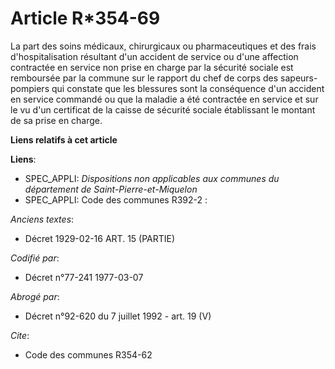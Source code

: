# Article R*354-69

La part des soins médicaux, chirurgicaux ou pharmaceutiques et des frais d'hospitalisation résultant d'un accident de service
ou d'une affection contractée en service non prise en charge par la sécurité sociale est remboursée par la commune sur le
rapport du chef de corps des sapeurs-pompiers qui constate que les blessures sont la conséquence d'un accident en service
commandé ou que la maladie a été contractée en service et sur le vu d'un certificat de la caisse de sécurité sociale
établissant le montant de sa prise en charge.

**Liens relatifs à cet article**

**Liens**:

  - SPEC_APPLI: *Dispositions non applicables aux communes du département de Saint-Pierre-et-Miquelon*
  - SPEC_APPLI: Code des communes R392-2 :

_Anciens textes_:

  - Décret  1929-02-16 ART. 15 (PARTIE)

_Codifié par_:

  - Décret n°77-241 1977-03-07

_Abrogé par_:

  - Décret n°92-620 du 7 juillet 1992 - art. 19 (V)

_Cite_:

  - Code des communes R354-62
